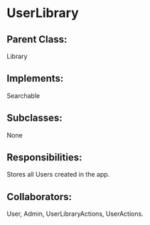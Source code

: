 # UserLibrary

## Parent Class:
Library

## Implements:
Searchable

## Subclasses:
None

## Responsibilities:
Stores all Users created in the app.

## Collaborators:
User, Admin, UserLibraryActions, UserActions.